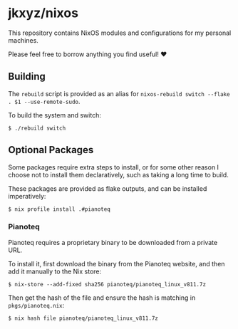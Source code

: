 # jkxyz/nixos

This repository contains NixOS modules and configurations for my personal machines.

Please feel free to borrow anything you find useful! ❤️

## Building

The `rebuild` script is provided as an alias for `nixos-rebuild switch --flake . $1 --use-remote-sudo`.

To build the system and switch:

```
$ ./rebuild switch
```

## Optional Packages

Some packages require extra steps to install, or for some other reason I choose not
to install them declaratively, such as taking a long time to build.

These packages are provided as flake outputs, and can be installed imperatively:

```
$ nix profile install .#pianoteq
```

### Pianoteq

Pianoteq requires a proprietary binary to be downloaded from a private URL.

To install it, first download the binary from the Pianoteq website, and then add it manually
to the Nix store:

```
$ nix-store --add-fixed sha256 pianoteq/pianoteq_linux_v811.7z
```

Then get the hash of the file and ensure the hash is matching in `pkgs/pianoteq.nix`:

```
$ nix hash file pianoteq/pianoteq_linux_v811.7z
```
